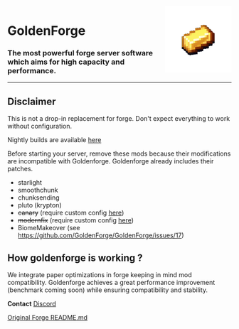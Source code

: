 <img width="150" src="assets/logo.gif" alt="GoldenForge" align="right">
<div align="left">

# GoldenForge
### The most powerful forge server software which aims for high capacity and performance.
</div>

---

## Disclaimer
This is not a drop-in replacement for forge. Don't expect everything to work without configuration.

Nightly builds are available [here](https://github.com/GoldenForge/GoldenForge/actions)

Before starting your server, remove these mods because their modifications are incompatible with Goldenforge. Goldenforge already includes their patches.
- starlight
- smoothchunk
- chunksending
- pluto (krypton)
- ~~canary~~ (require custom config [here](https://github.com/GoldenForge/GoldenForge/tree/1.19.2/docs/configs/canary.properties))
- ~~modernfix~~ (require custom config [here](https://github.com/GoldenForge/GoldenForge/tree/1.19.2/docs/configs/modernfix-mixins.properties))
- BiomeMakeover (see https://github.com/GoldenForge/GoldenForge/issues/17)

## How goldenforge is working ?
We integrate paper optimizations in forge keeping in mind mod compatibility. Goldenforge achieves a great performance improvement (benchmark coming soon) while ensuring  compatibility and stability.

**Contact** [Discord](https://discord.gg/g3e5J8tX6e)

[Original Forge README.md](https://github.com/MinecraftForge/)
